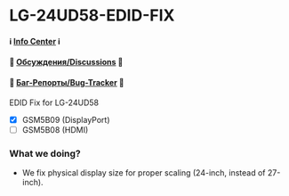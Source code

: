 # LG-24UD58-EDID-FIX

#### ℹ️ [Info Center](https://github.com/hydra2s-info) ℹ️ 
#### 💬 [Обсуждения/Discussions](https://github.com/hydra2s-info/about/discussions) 💬
#### 🐞 [Баг-Репорты/Bug-Tracker](https://github.com/hydra2s-info/about/issues) 🐞

EDID Fix for LG-24UD58

- [x] GSM5B09 (DisplayPort)
- [ ] GSM5B08 (HDMI)

### What we doing?

- We fix physical display size for proper scaling (24-inch, instead of 27-inch). 
